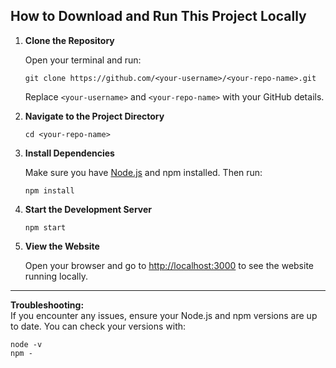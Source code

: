 ## How to Download and Run This Project Locally

1. **Clone the Repository**
   
   Open your terminal and run:
   ```
   git clone https://github.com/<your-username>/<your-repo-name>.git
   ```
   Replace `<your-username>` and `<your-repo-name>` with your GitHub details.

2. **Navigate to the Project Directory**
   ```
   cd <your-repo-name>
   ```

3. **Install Dependencies**
   
   Make sure you have [Node.js](https://nodejs.org/) and npm installed. Then run:
   ```
   npm install
   ```

4. **Start the Development Server**
   ```
   npm start
   ```

5. **View the Website**
   
   Open your browser and go to [http://localhost:3000](http://localhost:3000) to see the website running locally.

---

**Troubleshooting:**  
If you encounter any issues, ensure your Node.js and npm versions are up to date. You can check your versions with:
```
node -v
npm -